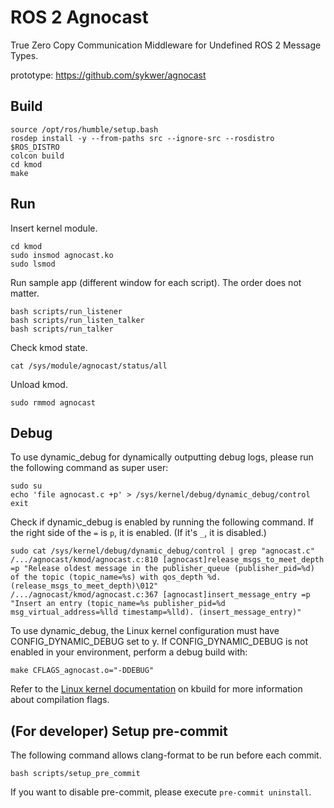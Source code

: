 # ROS 2 Agnocast
True Zero Copy Communication Middleware for Undefined ROS 2 Message Types.

prototype: https://github.com/sykwer/agnocast

## Build
```
source /opt/ros/humble/setup.bash
rosdep install -y --from-paths src --ignore-src --rosdistro $ROS_DISTRO
colcon build
cd kmod
make
```

## Run
Insert kernel module.
```
cd kmod
sudo insmod agnocast.ko
sudo lsmod
```

Run sample app (different window for each script).
The order does not matter.
```
bash scripts/run_listener
bash scripts/run_listen_talker
bash scripts/run_talker
```

Check kmod state.
```
cat /sys/module/agnocast/status/all
```

Unload kmod.
```
sudo rmmod agnocast
```

## Debug
To use dynamic_debug for dynamically outputting debug logs, please run the following command as super user:
```
sudo su
echo 'file agnocast.c +p' > /sys/kernel/debug/dynamic_debug/control
exit
```

Check if dynamic_debug is enabled by running the following command. If the right side of the `=` is `p`, it is enabled. (If it's `_`, it is disabled.)
```
sudo cat /sys/kernel/debug/dynamic_debug/control | grep "agnocast.c"
/.../agnocast/kmod/agnocast.c:810 [agnocast]release_msgs_to_meet_depth =p "Release oldest message in the publisher_queue (publisher_pid=%d) of the topic (topic_name=%s) with qos_depth %d. (release_msgs_to_meet_depth)\012"
/.../agnocast/kmod/agnocast.c:367 [agnocast]insert_message_entry =p "Insert an entry (topic_name=%s publisher_pid=%d msg_virtual_address=%lld timestamp=%lld). (insert_message_entry)"
```

To use dynamic_debug, the Linux kernel configuration must have CONFIG_DYNAMIC_DEBUG set to y.
If CONFIG_DYNAMIC_DEBUG is not enabled in your environment, perform a debug build with:
```
make CFLAGS_agnocast.o="-DDEBUG"
```
Refer to the [Linux kernel documentation](https://www.kernel.org/doc/Documentation/kbuild/makefiles.txt) on kbuild for more information about compilation flags.

## (For developer) Setup pre-commit

The following command allows clang-format to be run before each commit.

```
bash scripts/setup_pre_commit
```

If you want to disable pre-commit, please execute `pre-commit uninstall`.
